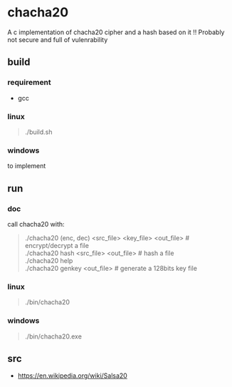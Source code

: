 # chacha20
A c implementation of chacha20 cipher and a hash based on it
!! Probably not secure and full of vulenrability

## build
### requirement
* gcc

### linux
> ./build.sh

### windows
to implement

## run
### doc
call chacha20 with:
 > ./chacha20 (enc, dec) <src_file> <key_file> <out_file>  # encrypt/decrypt a file\
 > ./chacha20 hash <src_file> <out_file> # hash a file\
 > ./chacha20 help\
 > ./chacha20 genkey <out_file> # generate a 128bits key file

### linux
> ./bin/chacha20

### windows
> ./bin/chacha20.exe

## src
- https://en.wikipedia.org/wiki/Salsa20


